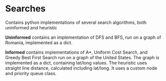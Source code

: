 # Searches
Contains python implementations of several search algorithms, both uninformed and heuristic

**Uninformed** contains an implementation of DFS and BFS, run on a graph of Romania, implemented as a dict.

**Informed** contains implementations of A*, Uniform Cost Search, and Greedy Best First Search run on a graph of the United States. The graph is implemented as a dict, containing lat/long values. The heuristic uses straight line distance, calculated including lat/long. It uses a custom node and priority queue class.
